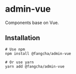 # admin-vue
Components base on Vue.

## Installation
```
# Use npm
npm install @fangcha/admin-vue

# Or use yarn
yarn add @fangcha/admin-vue
```
